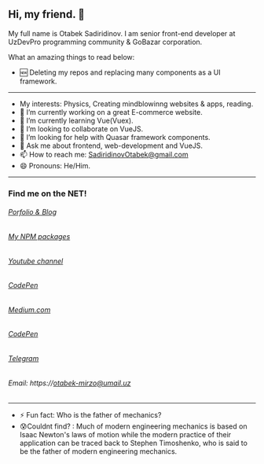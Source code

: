 ## Hi, my friend. 👋

My full name is Otabek Sadiridinov.
I am senior front-end developer at UzDevPro programming community & GoBazar corporation.

What an amazing things to read below:

- 🆕 Deleting my repos and replacing many components as a UI framework.
---
- My interests: Physics, Creating mindblowinng websites & apps, reading.
- 🔭 I’m currently working on a great E-commerce website.
- 🌱 I’m currently learning Vue(Vuex).
- 👯 I’m looking to collaborate on VueJS.
- 🤔 I’m looking for help with Quasar framework components.
- 💬 Ask me about frontend, web-development and VueJS.
- 📫 How to reach me: SadiridinovOtabek@gmail.com
- 😄 Pronouns: He/Him.
---
### Find me on the NET!
###### [Porfolio & Blog](https://otabeksadiridinov.github.io)
###### [My NPM packages](https://www.npmjs.com/~otabeksadiridinov)
###### [Youtube channel](https://www.youtube.com/channel/UC3nIYauvUl-P2P6-ol04I3w)
###### [CodePen](https://codepen.io/VueJSAcademy)
###### [Medium.com](https://vuejsacademy.medium.com/)
###### [CodePen](https://codepen.io/VueJSAcademy)
###### [Telegram](https://t.me/Otabek_Mirzo)
###### Email: *https://otabek-mirzo@umail.uz*
---
- ⚡ Fun fact: Who is the father of mechanics?
- 😰Couldnt find? : Much of modern engineering mechanics is based on Isaac Newton's laws of motion while the modern practice of their application can be traced back to Stephen Timoshenko, who is said to be the father of modern engineering mechanics. 

